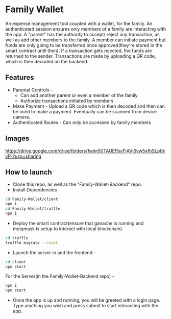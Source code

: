 # Family Wallet

An expense management tool coupled with a wallet, for the family. An authenticated session ensures only members of a family are interacting with the app. A "parent" has the authority to accept/ reject any transaction, as well as add other members to the family. A member can initiate payment but funds are only going to be transferred once approved(they're stored in the smart contract until then). If a transaction gets rejected, the funds are returned to the sender.
Transactions are made by uploading a QR code, which is then decoded on the backend.

## Features
- Parental Controls - 
  - Can add another parent or even a member of the family
  - Authorize transactions initiated by members
- Make Payment - Upload a QR code which is then decoded and then can be used to make a payment. Eventually can be scanned from device camera.
- Authenticated Routes - Can only be accessed by family members

## Images
https://drive.google.com/drive/folders/1wjm50TAUEFbyFIAVi6vw5xfhSLp8kvP-?usp=sharing


## How to launch
- Clone this repo, as well as the "Family-Wallet-Backend" repo.
- Install Dependencies
```sh
cd Family-Wallet/client
npm i
cd Family-Wallet/truffle
npm i
```
- Deploy the smart contract(ensure that ganache is running and metamask is setup to interact with local blockchain)
```sh
cd truffle
truffle migrate --reset
```
- Launch the server in and the frontend - 
```sh
cd client
npm start
```
For the Server(in the Family-Wallet-Backend repo) - 
```sh
npm i
npm start
```
- Once the app is up and running, you will be greeted with a login page. Type anything you wish and press submit to start interacting with the app.
